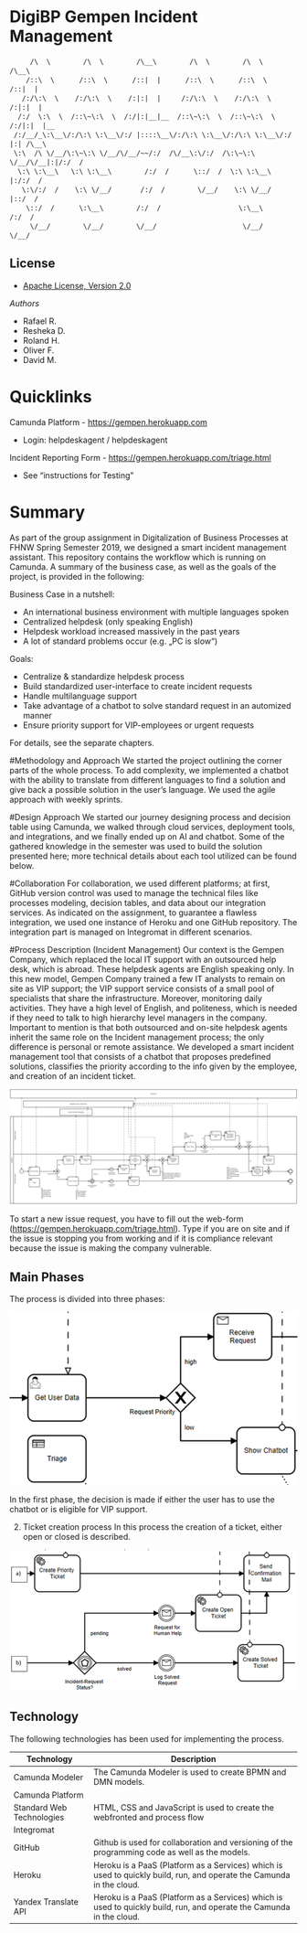# DigiBP Gempen Incident Management
```    ___          ___          ___          ___          ___          ___     
     /\  \        /\  \        /\__\        /\  \        /\  \        /\__\    
    /::\  \      /::\  \      /::|  |      /::\  \      /::\  \      /::|  |   
   /:/\:\  \    /:/\:\  \    /:|:|  |     /:/\:\  \    /:/\:\  \    /:|:|  |   
  /:/  \:\  \  /::\~\:\  \  /:/|:|__|__  /::\~\:\  \  /::\~\:\  \  /:/|:|  |__ 
 /:/__/_\:\__\/:/\:\ \:\__\/:/ |::::\__\/:/\:\ \:\__\/:/\:\ \:\__\/:/ |:| /\__\
 \:\  /\ \/__/\:\~\:\ \/__/\/__/~~/:/  /\/__\:\/:/  /\:\~\:\ \/__/\/__|:|/:/  /
  \:\ \:\__\   \:\ \:\__\        /:/  /      \::/  /  \:\ \:\__\      |:/:/  / 
   \:\/:/  /    \:\ \/__/       /:/  /        \/__/    \:\ \/__/      |::/  /  
    \::/  /      \:\__\        /:/  /                   \:\__\        /:/  /   
     \/__/        \/__/        \/__/                     \/__/        \/__/    
```

## License

- [Apache License, Version 2.0](https://github.com/DigiBP/digibp-archetype-camunda-boot/blob/master/LICENSE)

                                                                   

*Authors*
* Rafael R.
* Resheka D.
* Roland H.
* Oliver F.
* David M. 

# Quicklinks
Camunda Platform - https://gempen.herokuapp.com 
* Login: helpdeskagent / helpdeskagent

Incident Reporting Form - https://gempen.herokuapp.com/triage.html 
* See “instructions for Testing”


# Summary
As part of the group assignment in Digitalization of Business Processes at FHNW Spring Semester 2019, we designed a smart incident management assistant. This repository contains the workflow which is running on Camunda.
A summary of the business case, as well as the goals of the project, is provided in the following:

Business Case in a nutshell:
* An international business environment with multiple languages spoken
* Centralized helpdesk (only speaking English)
* Helpdesk workload increased massively in the past years 
* A lot of standard problems occur (e.g. „PC is slow“)

Goals:
* Centralize & standardize helpdesk process
* Build standardized user-interface to create incident requests
* Handle multilanguage support
* Take advantage of a chatbot to solve standard request in an automized manner
* Ensure priority support for VIP-employees or urgent requests

For details, see the separate chapters.


#Methodology and Approach
We started the project outlining the corner parts of the whole process. To add complexity, we implemented a chatbot with the ability to translate from different languages to find a solution and give back a possible solution in the user’s language. 
We used the agile approach with weekly sprints.


#Design Approach
We started our journey designing process and decision table using Camunda, we walked through cloud services, deployment tools, and integrations, and we finally ended up on AI and chatbot. 
Some of the gathered knowledge in the semester was used to build the solution presented here; more technical details about each tool utilized can be found below.


#Collaboration
For collaboration, we used different platforms; at first, GitHub version control was used to manage the technical files like processes modeling, decision tables, and data about our integration services.
As indicated on the assignment, to guarantee a flawless integration, we used one instance of Heroku and one GitHub repository.
The integration part is managed on Integromat in different scenarios.

#Process Description (Incident Management)
Our context is the Gempen Company, which replaced the local IT support with an outsourced help desk, which is abroad. These helpdesk agents are English speaking only.
In this new model, Gempen Company trained a few IT analysts to remain on site as VIP support; the VIP support service consists of a small pool of specialists that share the infrastructure. Moreover, monitoring daily activities. They have a high level of English, and politeness, which is needed if they need to talk to high hierarchy level managers in the company. Important to mention is that both outsourced and on-site helpdesk agents inherit the same role on the Incident management process; the only difference is personal or remote assistance.
We developed a smart incident management tool that consists of a chatbot that proposes predefined solutions, classifies the priority according to the info given by the employee, and creation of an incident ticket.


![BPMN model of the overall process](src/main/resources/doc/incident_process.png)

To start a new issue request, you have to fill out the web-form (https://gempen.herokuapp.com/triage.html). Type if you are on site and if the issue is stopping you from working and if it is compliance relevant because the issue is making the company vulnerable.


## Main Phases
The process is divided into three phases:

![Triage process](src/main/resources/doc/triage_process.png)

In the first phase, the decision is made if either the user has to use the chatbot or is eligible for VIP support.


2.	Ticket creation process
In this process the creation of a ticket, either open or closed is described.


![Ticket creation process](src/main/resources/doc/ticket_creation_process.png)


## Technology
The following technologies has been used for implementing the process.

| Technology  | Description |
| ------------- | ------------------ |
|Camunda Modeler  | The Camunda Modeler is used to create BPMN and DMN models. |
|Camunda Platform | |
|Standard Web Technologies | HTML, CSS and JavaScript is used to create the webfronted and process flow |
|Integromat |  |
|GitHub| Github is used for collaboration and versioning of the programming code as well as the models. |
|Heroku|Heroku is a PaaS (Platform as a Services) which is used to quickly build, run, and operate the Camunda in the cloud. |
|Yandex Translate API|Heroku is a PaaS (Platform as a Services) which is used to quickly build, run, and operate the Camunda in the cloud. |





